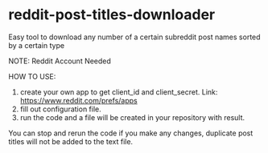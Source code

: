 # reddit-post-titles-downloader
Easy tool to download any number of a certain subreddit post names sorted by a certain type

NOTE:
Reddit Account Needed

HOW TO USE:

1. create your own app to get client_id and client_secret.
Link: https://www.reddit.com/prefs/apps
2. fill out configuration file.
3. run the code and a file will be created in your repository with result.

You can stop and rerun the code if you make any changes, duplicate post titles will not be added to the text file.
